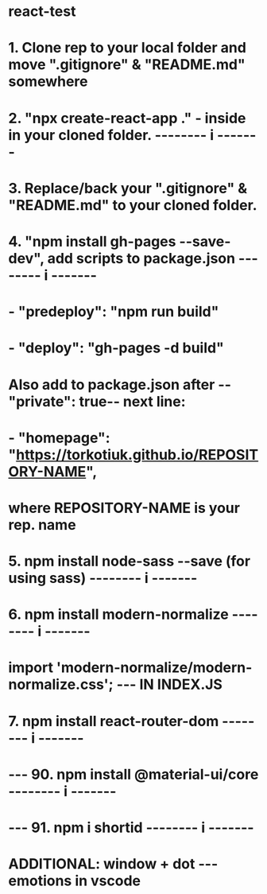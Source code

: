# react-test

# 1. Clone rep to your local folder and move ".gitignore" & "README.md" somewhere

# 2. "npx create-react-app ." - inside in your cloned folder.  -------- i -------

# 3. Replace/back your ".gitignore" & "README.md" to your cloned folder.

# 4. "npm install gh-pages --save-dev", add scripts to package.json -------- i -------

# - "predeploy": "npm run build"

# - "deploy": "gh-pages -d build"

# Also add to package.json after --"private": true-- next line:

# - "homepage": "https://torkotiuk.github.io/REPOSITORY-NAME",

# where REPOSITORY-NAME is your rep. name

# 5. npm install node-sass --save (for using sass)  -------- i -------

# 6. npm install modern-normalize  -------- i -------

#    import 'modern-normalize/modern-normalize.css'; --- IN INDEX.JS

# 7. npm install react-router-dom  -------- i -------

# --- 90. npm install @material-ui/core  -------- i -------

# --- 91. npm i shortid -------- i -------

# ADDITIONAL: window + dot --- emotions in vscode
